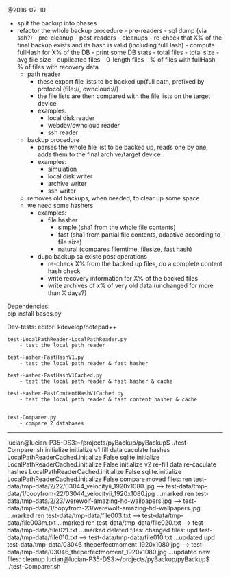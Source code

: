 @2016-02-10
 - split the backup into phases
 - refactor the whole backup procedure
        - pre-readers
            - sql dump (via ssh?)
            - pre-cleanup
        - post-readers
            - cleanups
		- re-check that X% of the final backup exists and its hash is valid (including fullHash)
		- compute fullHash for X% of the DB
            - print some DB stats
                - total files
                - total size
                - avg file size
                - duplicated files
                - 0-length files
                - % of files with fullHash
                - % of files with recovery data
 	- path reader
		- these export file lists to be backed up(full path, prefixed by protocol (file://, owncloud://)
		- the file lists are then compared with the file lists on the target device
		- examples:
			- local disk reader
			- webdav/owncloud reader
			- ssh reader
	- backup procedure
		- parses the whole file list to be backed up, reads one by one, adds them to the final archive/target device
		- examples:
			- simulation
			- local disk writer
			- archive writer
			- ssh writer
	- removes old backups, when needed, to clear up some space
	- we need some hashers
		- examples:
			- file hasher
				- simple (sha1 from the whole file contents)
				- fast (sha1 from partial file contents, adaptive according to file size)
				- natural (compares filemtime, filesize, fast hash)
        - dupa backup sa existe post operations
            - re-check X% from the backed up files, do a complete content hash check
            - write recovery information for X% of the backed files
            - write archives of x% of very old data (unchanged for more than X days?)
            
			

Dependencies:			
	pip install bases.py
	

Dev-tests:
        editor: kdevelop/notepad++

	test-LocalPathReader-LocalPathReader.py
		- test the local path reader

	test-Hasher-FastHashV1.py
		- test the local path reader & fast hasher
		
	test-Hasher-FastHashV1Cached.py
		- test the local path reader & fast hasher & cache
		
	test-Hasher-FastContentHashV1Cached.py
		- test the local path reader & fast content hasher & cache
		
	
	test-Comparer.py
		- compare 2 databases
	
	
	
--------------------------------------------------
lucian@lucian-P35-DS3:~/projects/pyBackup/pyBackup$ ./test-Comparer.sh 
initialize
initialize v1
fill data
caculate hashes
LocalPathReaderCached.initialize False
sqlite.initialize
LocalPathReaderCached.initialize False
initialize v2
re-fill data
re-caculate hashes
LocalPathReaderCached.initialize False
sqlite.initialize
LocalPathReaderCached.initialize False
compare
moved files:
    ren test-data/tmp-data/2/22/03044_velocityii_1920x1080.jpg --> test-data/tmp-data/1/copyfrom-22/03044_velocityii_1920x1080.jpg
    ...marked
    ren test-data/tmp-data/2/23/werewolf-amazing-hd-wallpapers.jpg --> test-data/tmp-data/1/copyfrom-23/werewolf-amazing-hd-wallpapers.jpg
    ...marked
    ren test-data/tmp-data/file003.txt --> test-data/tmp-data/file003m.txt
    ...marked
    ren test-data/tmp-data/file020.txt --> test-data/tmp-data/file021.txt
    ...marked
deleted files:
changed files:
    upd test-data/tmp-data/file010.txt --> test-data/tmp-data/file010.txt
    ...updated
    upd test-data/tmp-data/03046_theperfectmoment_1920x1080.jpg --> test-data/tmp-data/03046_theperfectmoment_1920x1080.jpg
    ...updated
new files:
cleanup
lucian@lucian-P35-DS3:~/projects/pyBackup/pyBackup$ ./test-Comparer.sh 
